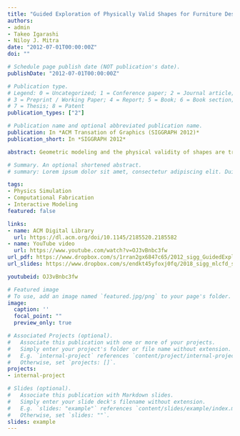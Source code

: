 ```yaml
---
title: "Guided Exploration of Physically Valid Shapes for Furniture Design"
authors:
- admin
- Takeo Igarashi
- Niloy J. Mitra
date: "2012-07-01T00:00:00Z"
doi: ""

# Schedule page publish date (NOT publication's date).
publishDate: "2012-07-01T00:00:00Z"

# Publication type.
# Legend: 0 = Uncategorized; 1 = Conference paper; 2 = Journal article;
# 3 = Preprint / Working Paper; 4 = Report; 5 = Book; 6 = Book section;
# 7 = Thesis; 8 = Patent
publication_types: ["2"]

# Publication name and optional abbreviated publication name.
publication: In *ACM Transation of Graphics (SIGGRAPH 2012)*
publication_short: In *SIGGRAPH 2012*

abstract: Geometric modeling and the physical validity of shapes are traditionally considered independently. This makes creating aesthetically pleasing yet physically valid models challenging. We propose an interactive design framework for efficient and intuitive exploration of geometrically and physically valid shapes. During any geometric editing operation, the proposed system continuously visualizes the valid range of the parameter being edited. When one or more constraints are violated after an operation, the system generates multiple suggestions involving both discrete and continuous changes to restore validity. Each suggestion also comes with an editing mode that simultaneously adjusts multiple parameters in a coordinated way to maintain validity. Thus, while the user focuses on the aesthetic aspects of the design, our computational design framework helps to achieve physical realizability by providing active guidance to the user. We demonstrate our framework on plank-based furniture design with nail-joint and frictional constraints. We use our system to design a range of examples, conduct a user study, and also fabricate a physical prototype to test the validity and usefulness of the system.

# Summary. An optional shortened abstract.
# summary: Lorem ipsum dolor sit amet, consectetur adipiscing elit. Duis posuere tellus ac convallis placerat. Proin tincidunt magna sed ex sollicitudin condimentum.

tags:
- Physics Simulation
- Computational Fabrication
- Interactive Modeling
featured: false

links:
- name: ACM Digital Library
  url: https://dl.acm.org/doi/10.1145/2185520.2185582
- name: YouTube video
  url: https://www.youtube.com/watch?v=OJ3vBnbc3fw
url_pdf: https://www.dropbox.com/s/1rran2gx6847c65/2012_sigg_GuidedExploration.pdf?dl=0
url_slides: https://www.dropbox.com/s/endkt45yfoxj0fq/2018_sigg_mlcfd_slides.pdf

youtubeid: OJ3vBnbc3fw

# Featured image
# To use, add an image named `featured.jpg/png` to your page's folder. 
image:
  caption: ''
  focal_point: ""
  preview_only: true

# Associated Projects (optional).
#   Associate this publication with one or more of your projects.
#   Simply enter your project's folder or file name without extension.
#   E.g. `internal-project` references `content/project/internal-project/index.md`.
#   Otherwise, set `projects: []`.
projects:
- internal-project

# Slides (optional).
#   Associate this publication with Markdown slides.
#   Simply enter your slide deck's filename without extension.
#   E.g. `slides: "example"` references `content/slides/example/index.md`.
#   Otherwise, set `slides: ""`.
slides: example
---
```



